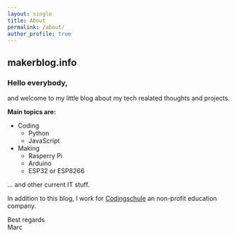 ```yaml
---
layout: single
title: About  
permalink: /about/
author_profile: true
---
```


## makerblog.info

### Hello everybody,

and welcome to my little blog about my tech realated thoughts and projects.

**Main topics are:**
* Coding
    * Python
    * JavaScript
* Making
    * Rasperry Pi
    * Arduino
    * ESP32 or ESP8266

... and other current IT stuff.

In addition to this blog, I work for [Codingschule](https://www.codingschule.de) an non-profit education company.

Best regards   
Marc

